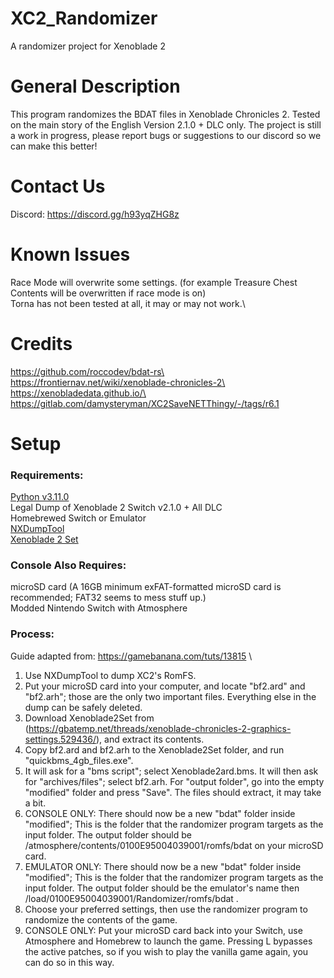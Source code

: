 # XC2_Randomizer
A randomizer project for Xenoblade 2



# General Description
This program randomizes the BDAT files in Xenoblade Chronicles 2. Tested on the main story of the English Version 2.1.0 + DLC only. The project is still a work in progress, please report bugs or suggestions to our discord so we can make this better!

# Contact Us
Discord: https://discord.gg/h93yqZHG8z

# Known Issues
Race Mode will overwrite some settings. (for example Treasure Chest Contents will be overwritten if race mode is on)\
Torna has not been tested at all, it may or may not work.\

# Credits
https://github.com/roccodev/bdat-rs\
https://frontiernav.net/wiki/xenoblade-chronicles-2\
https://xenobladedata.github.io/\
https://gitlab.com/damysteryman/XC2SaveNETThingy/-/tags/r6.1

# Setup

### Requirements:
[Python v3.11.0](https://www.python.org/downloads/release/python-3110/)\
Legal Dump of Xenoblade 2 Switch v2.1.0 + All DLC\
Homebrewed Switch or Emulator\
[NXDumpTool](https://github.com/DarkMatterCore/nxdumptool)\
[Xenoblade 2 Set](https://gbatemp.net/threads/xenoblade-chronicles-2-graphics-settings.529436/)

### Console Also Requires:
microSD card (A 16GB minimum exFAT-formatted microSD card is recommended; FAT32 seems to mess stuff up.)\
Modded Nintendo Switch with Atmosphere


### Process:
Guide adapted from: https://gamebanana.com/tuts/13815 \

1. Use NXDumpTool to dump XC2's RomFS.
2. Put your microSD card into your computer, and locate "bf2.ard" and "bf2.arh"; those are the only two important files. Everything else in the dump can be safely deleted.
3. Download Xenoblade2Set from (https://gbatemp.net/threads/xenoblade-chronicles-2-graphics-settings.529436/), and extract its contents.
4. Copy bf2.ard and bf2.arh to the Xenoblade2Set folder, and run "quickbms_4gb_files.exe".
5. It will ask for a "bms script"; select Xenoblade2ard.bms. It will then ask for "archives/files"; select bf2.arh. For "output folder", go into the empty "modified" folder and press "Save". The files should extract, it may take a bit.
6. CONSOLE ONLY: There should now be a new "bdat" folder inside "modified"; This is the folder that the randomizer program targets as the input folder. The output folder should be /atmosphere/contents/0100E95004039001/romfs/bdat on your microSD card.
7. EMULATOR ONLY: There should now be a new "bdat" folder inside "modified"; This is the folder that the randomizer program targets as the input folder. The output folder should be the emulator's name then /load/0100E95004039001/Randomizer/romfs/bdat .
8. Choose your preferred settings, then use the randomizer program to randomize the contents of the game.
9. CONSOLE ONLY: Put your microSD card back into your Switch, use Atmosphere and Homebrew to launch the game. Pressing L bypasses the active patches, so if you wish to play the vanilla game again, you can do so in this way.